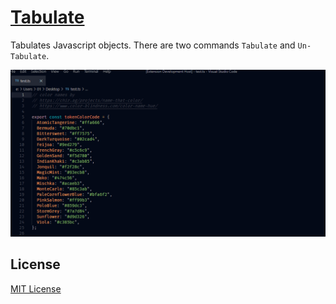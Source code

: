 # [Tabulate](https://marketplace.visualstudio.com/items?itemName=a5hk.tabulate)

Tabulates Javascript objects. There are two commands `Tabulate` and `Un-Tabulate`.

![Demo](https://github.com/a5hk/tabulate/raw/main/demo.gif)

## License

[MIT License](LICENSE)
